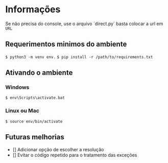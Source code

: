 # Informações
Se não precisa do console, use o arquivo ´direct.py´ basta colocar a url em `URL`

## Requerimentos minimos do ambiente
```$ python3 -m venv env.```
```$ pip install -r /path/to/requirements.txt```
## Ativando o ambiente
### Windows
```$ env\Scripts\activate.bat```
### Linux ou Mac
```$ source env/bin/activate```

## Futuras melhorias
- [] Adicionar opção de escolher a resolução
- [] Evitar o código repetido para o tratamento das exceções

